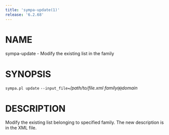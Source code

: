 ```yaml
---
title: 'sympa-update(1)'
release: '6.2.68'
---
```


# NAME

sympa-update - Modify the existing list in the family

# SYNOPSIS

`sympa.pl update` `--input_file=`_/path/to/file.xml_ _family_`@@`_domain_

# DESCRIPTION

Modify the existing list belonging to specified family.
The new description is in the XML file.
